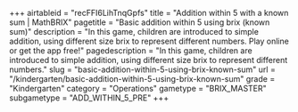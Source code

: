 +++
airtableid = "recFFI6LihTnqGpfs"
title = "Addition within 5 with a known sum | MathBRIX"
pagetitle = "Basic addition within 5 using brix (known sum)"
description = "In this game, children are introduced to simple addition, using different size brix to represent different numbers. Play online or get the app free!"
pagedescription = "In this game, children are introduced to simple addition, using different size brix to represent different numbers."
slug = "basic-addition-within-5-using-brix-known-sum"
url = "/kindergarten/basic-addition-within-5-using-brix-known-sum"
grade = "Kindergarten"
category = "Operations"
gametype = "BRIX_MASTER"
subgametype = "ADD_WITHIN_5_PRE"
+++